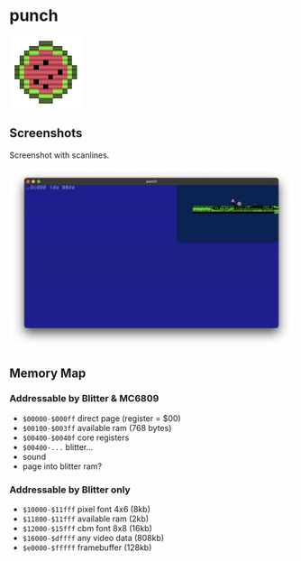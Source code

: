 # punch

![icon](./docs/punch_icon_128x128.png)

## Screenshots

Screenshot with scanlines.

![punch](./docs/20231126_screenshot.png)

## Memory Map

### Addressable by Blitter & MC6809

* ```$00000-$000ff``` direct page (register = $00)
* ```$00100-$003ff``` available ram (768 bytes)
* ```$00400-$0040f``` core registers
* ```$00400-...``` blitter...
* sound
* page into blitter ram?

### Addressable by Blitter only

* ```$10000-$11fff``` pixel font 4x6 (8kb)
* ```$11800-$11fff``` available ram (2kb)
* ```$12000-$15fff``` cbm font 8x8 (16kb)
* ```$16000-$dffff``` any video data (808kb)
* ```$e0000-$fffff``` framebuffer (128kb)
